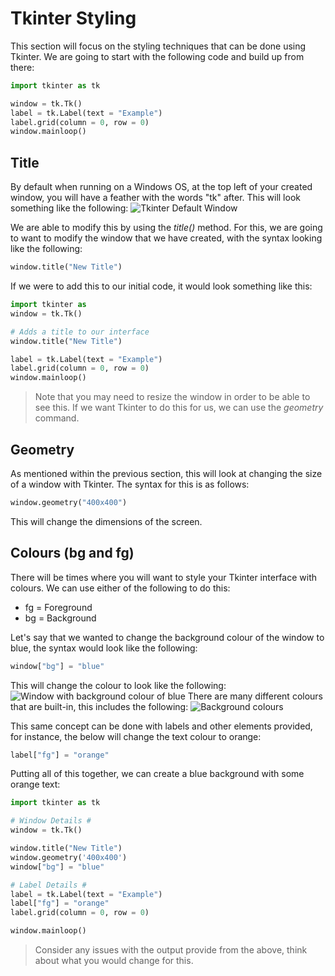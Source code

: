 # Tkinter Styling
This section will focus on the styling techniques that can be done using Tkinter. We are going to start with the following code and build up from there:
```python
import tkinter as tk

window = tk.Tk()
label = tk.Label(text = "Example")
label.grid(column = 0, row = 0)
window.mainloop()
```
## Title
By default when running on a Windows OS, at the top left of your created window, you will have a feather with the words "tk" after. This will look something like the following:
![Tkinter Default Window](https://www.pythontutorial.net/wp-content/uploads/2020/11/Tkinter-window-default.png)

We are able to modify this by using the *title()* method. For this, we are going to want to modify the window that we have created, with the syntax looking like the following:
```python
window.title("New Title")
```
If we were to add this to our initial code, it would look something like this:
```python
import tkinter as 
window = tk.Tk()

# Adds a title to our interface
window.title("New Title")

label = tk.Label(text = "Example")
label.grid(column = 0, row = 0)
window.mainloop()
```

> Note that you may need to resize the window in order to be able to see this. If we want Tkinter to do this for us, we can use the *geometry* command.

## Geometry
As mentioned within the previous section, this will look at changing the size of a window with Tkinter. The syntax for this is as follows:
```python
window.geometry("400x400")
```
This will change the dimensions of the screen. 

## Colours (bg and fg)
There will be times where you will want to style your Tkinter interface with colours. We can use either of the following to do this:
- fg = Foreground
- bg = Background

Let's say that we wanted to change the background colour of the window to blue, the syntax would look like the following:
```python
window["bg"] = "blue"
```
This will change the colour to look like the following:
![Window with background colour of blue](https://www.delftstack.com/img/Tkinter/Tkinter%20set%20background%20color%20-%20bg%20attribute.png?ezimgfmt=rs:302x232/rscb5/ng:webp/ngcb5)
There are many different colours that are built-in, this includes the following:
![Background colours](http://knowpapa.com/wp-content/uploads/2018/01/tkcolors.png)

This same concept can be done with labels and other elements provided, for instance, the below will change the text colour to orange:
```python
label["fg"] = "orange"
```

Putting all of this together, we can create a blue background with some orange text:
```python
import tkinter as tk

# Window Details #
window = tk.Tk()

window.title("New Title")
window.geometry('400x400')
window["bg"] = "blue"

# Label Details #
label = tk.Label(text = "Example")
label["fg"] = "orange"
label.grid(column = 0, row = 0)

window.mainloop()
```

> Consider any issues with the output provide from the above, think about what you would change for this.